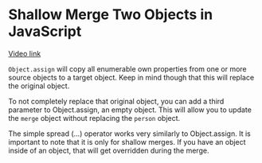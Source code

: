 # Shallow Merge Two Objects in JavaScript

[Video link](https://www.egghead.io/lessons/javascript-shallow-merge-two-objects-in-javascript?pl=merge-objects-in-javascript-34b172d4)

<TimeStamp start="00:50" end="01:05">

`Object.assign` will copy all enumerable own properties from one or more source objects to a target object. Keep in mind though that this will replace the original object. 

</TimeStamp>

<TimeStamp start="01:30" end="01:45">

To not completely replace that original object, you can add a third parameter to Object.assign, an empty object. This will allow you to update the `merge` object without replacing the `person` object. 

</TimeStamp>

<TimeStamp start="03:00" end="03:15">

The simple spread (...) operator works very similarly to Object.assign. It is important to note that it is only for shallow merges. If you have an object inside of an object, that will get overridden during the merge. 

</TimeStamp>
